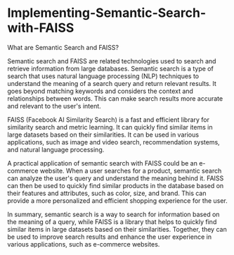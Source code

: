 # Implementing-Semantic-Search-with-FAISS

What are Semantic Search and FAISS?

Semantic search and FAISS are related technologies used to search and retrieve information from large databases.
Semantic search is a type of search that uses natural language processing (NLP) techniques to understand the meaning of a search query and return relevant results. It goes beyond matching keywords and considers the context and relationships between words. This can make search results more accurate and relevant to the user's intent.

FAISS (Facebook AI Similarity Search) is a fast and efficient library for similarity search and metric learning. It can quickly find similar items in large datasets based on their similarities. It can be used in various applications, such as image and video search, recommendation systems, and natural language processing.

A practical application of semantic search with FAISS could be an e-commerce website. When a user searches for a product, semantic search can analyze the user's query and understand the meaning behind it. FAISS can then be used to quickly find similar products in the database based on their features and attributes, such as color, size, and brand. This can provide a more personalized and efficient shopping experience for the user.

In summary, semantic search is a way to search for information based on the meaning of a query, while FAISS is a library that helps to quickly find similar items in large datasets based on their similarities. Together, they can be used to improve search results and enhance the user experience in various applications, such as e-commerce websites.
